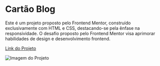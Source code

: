 # Cartão Blog

Este é um projeto proposto pelo Frontend Mentor, construído exclusivamente com HTML e CSS, destacando-se pela ênfase na responsividade. O desafio proposto pelo Frontend Mentor visa aprimorar habilidades de design e desenvolvimento frontend.

<a href="https://cartao-blog.vercel.app/">Link do Projeto</a>

<img src="./assets/img/image.png" alt="Imagem do Projeto">
